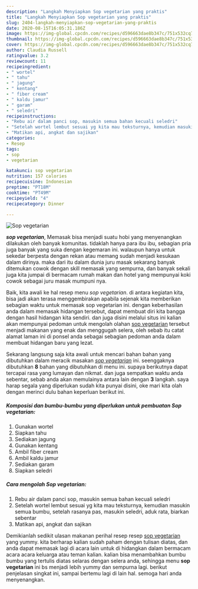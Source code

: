```yaml
---
description: "Langkah Menyiapkan Sop vegetarian yang praktis"
title: "Langkah Menyiapkan Sop vegetarian yang praktis"
slug: 2404-langkah-menyiapkan-sop-vegetarian-yang-praktis
date: 2020-08-15T16:05:31.186Z
image: https://img-global.cpcdn.com/recipes/d596663dae8b347c/751x532cq70/sop-vegetarian-foto-resep-utama.jpg
thumbnail: https://img-global.cpcdn.com/recipes/d596663dae8b347c/751x532cq70/sop-vegetarian-foto-resep-utama.jpg
cover: https://img-global.cpcdn.com/recipes/d596663dae8b347c/751x532cq70/sop-vegetarian-foto-resep-utama.jpg
author: Claudia Russell
ratingvalue: 3.2
reviewcount: 11
recipeingredient:
- " wortel"
- " tahu"
- " jagung"
- " kentang"
- " fiber cream"
- " kaldu jamur"
- " garam"
- " seledri"
recipeinstructions:
- "Rebu air dalam panci sop, masukin semua bahan kecuali seledri"
- "Setelah wortel lembut sesuai yg kita mau teksturnya, kemudian masukin semua bumbu, setelah rasanya pas, masukin seledri, aduk rata, biarkan sebentar"
- "Matikan api, angkat dan sajikan"
categories:
- Resep
tags:
- sop
- vegetarian

katakunci: sop vegetarian 
nutrition: 157 calories
recipecuisine: Indonesian
preptime: "PT18M"
cooktime: "PT49M"
recipeyield: "4"
recipecategory: Dinner

---
```



![Sop vegetarian](https://img-global.cpcdn.com/recipes/d596663dae8b347c/751x532cq70/sop-vegetarian-foto-resep-utama.jpg)

<b><i>sop vegetarian</i></b>, Memasak bisa menjadi suatu hobi yang menyenangkan dilakukan oleh banyak komunitas. tidaklah hanya para ibu ibu, sebagian pria juga banyak yang suka dengan kegemaran ini. walaupun hanya untuk sekedar berpesta dengan rekan atau memang sudah menjadi kesukaan dalam dirinya. maka dari itu dalam dunia juru masak sekarang banyak ditemukan cowok dengan skill memasak yang sempurna, dan banyak sekali juga kita jumpai di bermacam rumah makan dan hotel yang mempunyai koki cowok sebagai juru masak mumpuni nya.

Baik, kita awali ke hal resep menu <i>sop vegetarian</i>. di antara kegiatan kita, bisa jadi akan terasa menggembirakan apabila sejenak kita memberikan sebagian waktu untuk memasak sop vegetarian ini. dengan keberhasilan anda dalam memasak hidangan tersebut, dapat membuat diri kita bangga dengan hasil hidangan kita sendiri. dan juga disini melalui situs ini kalian akan mempunyai pedoman untuk mengolah olahan <u>sop vegetarian</u> tersebut menjadi makanan yang enak dan menggugah selera, oleh sebab itu catat alamat laman ini di ponsel anda sebagai sebagian pedoman anda dalam membuat hidangan baru yang lezat.




Sekarang langsung saja kita awali untuk mencari bahan bahan yang dibutuhkan dalam meracik masakan <u><i>sop vegetarian</i></u> ini. seenggaknya dibutuhkan <b>8</b> bahan yang dibutuhkan di menu ini. supaya berikutnya dapat tercapai rasa yang lumayan dan nikmat. dan juga sempatkan waktu anda sebentar, sebab anda akan memulainya antara lain dengan <b>3</b> langkah. saya harap segala yang diperlukan sudah kita punyai disini, oke mari kita olah dengan merinci dulu bahan keperluan berikut ini.

<!--inarticleads1-->

##### Komposisi dan bumbu-bumbu yang diperlukan untuk pembuatan Sop vegetarian:

1. Gunakan  wortel
1. Siapkan  tahu
1. Sediakan  jagung
1. Gunakan  kentang
1. Ambil  fiber cream
1. Ambil  kaldu jamur
1. Sediakan  garam
1. Siapkan  seledri




<!--inarticleads2-->

##### Cara mengolah Sop vegetarian:

1. Rebu air dalam panci sop, masukin semua bahan kecuali seledri
1. Setelah wortel lembut sesuai yg kita mau teksturnya, kemudian masukin semua bumbu, setelah rasanya pas, masukin seledri, aduk rata, biarkan sebentar
1. Matikan api, angkat dan sajikan




Demikianlah sedikit ulasan makanan perihal resep resep <u>sop vegetarian</u> yang yummy. kita berharap kalian sudah paham dengan tulisan diatas, dan anda dapat memasak lagi di acara lain untuk di hidangkan dalam bermacam acara acara keluarga atau teman kalian. kalian bisa menambahkan bumbu bumbu yang tertulis diatas selaras dengan selera anda, sehingga menu <b>sop vegetarian</b> ini bs menjadi lebih yummy dan sempurna lagi. berikut penjelasan singkat ini, sampai bertemu lagi di lain hal. semoga hari anda menyenangkan.
